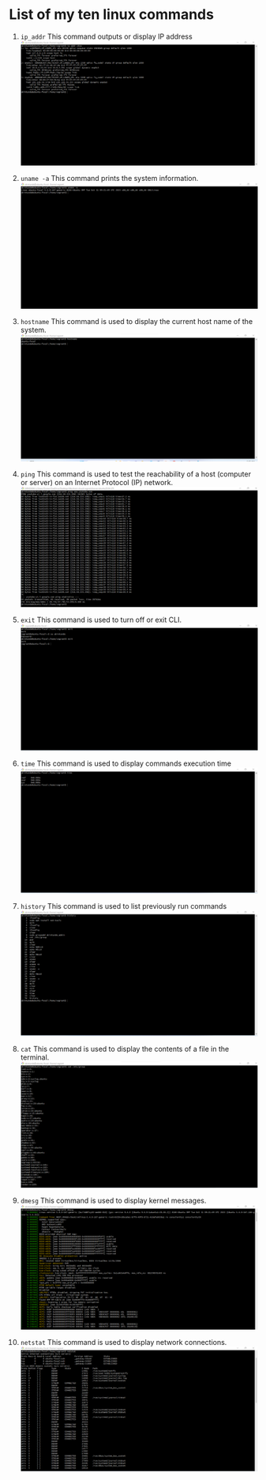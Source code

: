 # List of my ten linux commands

1. `ip_addr` This command outputs or display IP address <br>
 ![ip-addr-image](/exercise-two/images/ip-addr-img.png)

2. `uname -a` This command prints the system information.
 ![uname-image](/exercise-two/images/uname.png)

 3. `hostname` This command is used to display the current host name of the system.
 ![hostname-image](/exercise-two/images/hostname.png)

 4. `ping` This command is used to test the reachability of a host (computer or server) on an Internet Protocol (IP) network.
 ![ping-image](/exercise-two/images/ping.png)

 5. `exit` This command is used to turn off or exit CLI.
 ![exit-image](/exercise-two/images/exit-command.png)

 6. `time` This command is used to display commands execution time
 ![time-command-image](/exercise-two/images/time-command.png)

 7. `history` This command is used to list previously run commands
 ![history-command-image](/exercise-two/images/history-command.png)

 8. `cat` This command is used to display the contents of a file in the terminal.
 ![cat-command-image](/exercise-two/images/cat-command.png)

 9. `dmesg` This command is used to display kernel messages.
 ![dmesg-command-image](/exercise-two/images/dmesg-command.png)

 10. `netstat` This command is used to display network connections.
 ![netstat-command-image](/exercise-two/images/netstat-command.png)